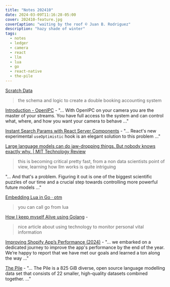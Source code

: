 ```yaml
---
title: "Notes 202410"
date: 2024-03-09T11:16:28-05:00
cover: 202410-feature.jpg
coverCaption: "waiting by the roof © Juan B. Rodriguez"
description: "hazy shade of winter"
tags:
  - notes
  - ledger
  - camera
  - react
  - llm
  - lua
  - go
  - react-native
  - the-pile
---
```


[Scratch Data](https://scratchdata.com/blog/building-a-ledger/)

> the schema and logic to create a double booking accounting system

[Introduction - OpenIPC](https://openipc.org/) - "... With OpenIPC on your camera you are the master of your streams. You have full access to the system and can control what, where, and how you want your camera to behave ..."

[Instant Search Params with React Server Components](https://buildui.com/posts/instant-search-params-with-react-server-components) - "... React's new experimental `useOptimistic` hook is an elegant solution to this problem ..."

[Large language models can do jaw-dropping things. But nobody knows exactly why. | MIT Technology Review](https://www.technologyreview.com/2024/03/04/1089403/large-language-models-amazing-but-nobody-knows-why/?truid=&utm_source=the_algorithm&utm_medium=email&utm_campaign=the_algorithm.unpaid.engagement&utm_content=03-04-2024)

> this is becoming critical pretty fast, from a non data scientists point of view, learning how llm works is quite intriguing

"... And that's a problem. Figuring it out is one of the biggest scientific puzzles of our time and a crucial step towards controlling more powerful future models ..."

[Embedding Lua in Go · otm](https://otm.github.io/2015/07/embedding-lua-in-go/)

> you can call go from lua

[How I keep myself Alive using Golang](https://www.bytesizego.com/blog/keeping-alive-with-go) -

> nice article about using technology to monitor personal vital information

[Improving Shopify App’s Performance (2024)](https://shopify.engineering/improving-shopify-app-s-performance) - "... we embarked on a dedicated journey to improve the app's performance by the end of the year. We’re happy to report that we have met our goals and learned a ton along the way ..."

[The Pile](https://pile.eleuther.ai/) - "... The Pile is a 825 GiB diverse, open source language modelling data set that consists of 22 smaller, high-quality datasets combined together. ..."
